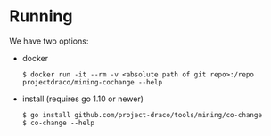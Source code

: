 Running
==
We have two options:
- docker
  ```
  $ docker run -it --rm -v <absolute path of git repo>:/repo projectdraco/mining-cochange --help
  ```
- install
  (requires go 1.10 or newer)
  ```
  $ go install github.com/project-draco/tools/mining/co-change
  $ co-change --help
  ```
